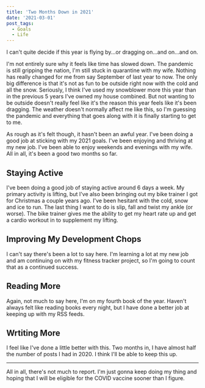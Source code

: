 ```yaml
---
title: 'Two Months Down in 2021'
date: '2021-03-01'
post_tags:
  - Goals
  - Life
---
```


I can't quite decide if this year is flying by...or dragging on...and on...and on.
<!-- excerpt -->

I'm not entirely sure why it feels like time has slowed down. The pandemic is still gripping the nation, I'm still stuck in quarantine with my wife. Nothing has really changed for me from say September of last year to now. The only big difference is that it's not as fun to be outside right now with the cold and all the snow. Seriously, I think I've used my snowblower more this year than in the previous 5 years I've owned my house combined. But not wanting to be outside doesn't really feel like it's the reason this year feels like it's been dragging. The weather doesn't normally affect me like this, so I'm guessing the pandemic and everything that goes along with it is finally starting to get to me.

As rough as it's felt though, it hasn't been an awful year. I've been doing a good job at sticking with my 2021 goals. I've been enjoying and thriving at my new job. I've been able to enjoy weekends and evenings with my wife. All in all, it's been a good two months so far.

## Staying Active

I've been doing a good job of staying active around 6 days a week. My primary activity is lifting, but I've also been bringing out my bike trainer I got for Christmas a couple years ago. I've been hesitant with the cold, snow and ice to run. The last thing I want to do is slip, fall and twist my ankle (or worse). The bike trainer gives me the ability to get my heart rate up and get a cardio workout in to supplement my lifting.

## Improving My Development Chops

I can't say there's been a lot to say here. I'm learning a lot at my new job and am continuing on with my fitness tracker project, so I'm going to count that as a continued success.

## Reading More

Again, not much to say here, I'm on my fourth book of the year. Haven't always felt like reading books every night, but I have done a better job at keeping up with my RSS feeds.

## Wrtiting More

I feel like I've done a little better with this. Two months in, I have almost half the number of posts I had in 2020. I think I'll be able to keep this up.

<hr />

All in all, there's not much to report. I'm just gonna keep doing my thing and hoping that I will be eligible for the COVID vaccine sooner than I figure.
